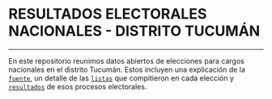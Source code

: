 # RESULTADOS ELECTORALES NACIONALES - DISTRITO TUCUMÁN
---
En este repositorio reunimos datos abiertos de elecciones para cargos nacionales en el distrito Tucumán. Estos incluyen una explicación de la [`fuente`](https://github.com/atlaselectoral/elecciones/tree/master/nacionales/fuente), un detalle de las [`listas`](https://github.com/atlaselectoral/elecciones/tree/master/nacionales/listas) que compitieron en cada elección y [`resultados`](https://github.com/atlaselectoral/elecciones/tree/master/nacionales/resultados) de esos procesos electorales. 
